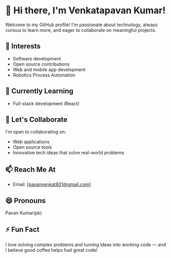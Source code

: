 # 👋 Hi there, I'm Venkatapavan Kumar!

Welcome to my GitHub profile! I'm passionate about technology, always curious to learn more, and eager to collaborate on meaningful projects.

## 👀 Interests
- Software development
- Open source contributions
- Web and mobile app development
- Robotics Process Automation

## 🌱 Currently Learning
- Full-stack development (React)


## 💬 Let's Collaborate
I'm open to collaborating on:
- Web applications
- Open source tools
- Innovative tech ideas that solve real-world problems

## 📫 Reach Me At
- Email: [pavanvenkat801@gmail.com]


## 😄 Pronouns
Pavan Kumar(pk)

## ⚡ Fun Fact
I love solving complex problems and turning ideas into working code — and I believe good coffee helps fuel great code!

<!---
Venkatapavan-kumar/Venkatapavan-kumar is a ✨ special ✨ repository because its `README.md` (this file) appears on your GitHub profile.
You can click the Preview link to take a look at your changes.
--->

